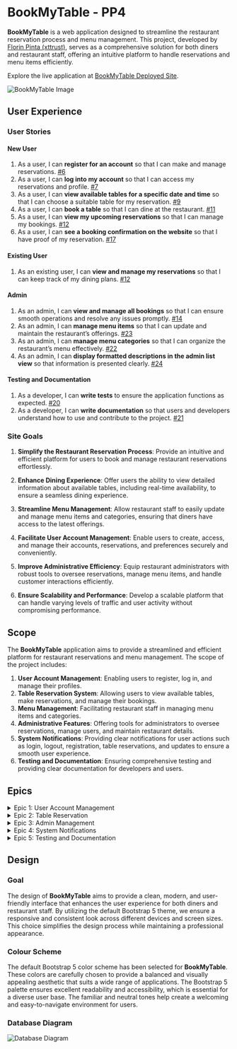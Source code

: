 
# BookMyTable - PP4

**BookMyTable** is a web application designed to streamline the restaurant reservation process and menu management. This project, developed by [Florin Pinta (xttrust)](https://github.com/xttrust), serves as a comprehensive solution for both diners and restaurant staff, offering an intuitive platform to handle reservations and menu items efficiently.

Explore the live application at [BookMyTable Deployed Site](https://bookmytable-8de20a7bca65.herokuapp.com/).

![BookMyTable Image](./docs/images/banner-image.png)

## User Experience

### User Stories

#### New User

1. As a user, I can **register for an account** so that I can make and manage reservations. [#6](https://github.com/xttrust/BookMyTable/issues/6)
2. As a user, I can **log into my account** so that I can access my reservations and profile. [#7](https://github.com/xttrust/BookMyTable/issues/7)
3. As a user, I can **view available tables for a specific date and time** so that I can choose a suitable table for my reservation. [#9](https://github.com/xttrust/BookMyTable/issues/9)
4. As a user, I can **book a table** so that I can dine at the restaurant. [#11](https://github.com/xttrust/BookMyTable/issues/11)
5. As a user, I can **view my upcoming reservations** so that I can manage my bookings. [#12](https://github.com/xttrust/BookMyTable/issues/12)
6. As a user, I can **see a booking confirmation on the website** so that I have proof of my reservation. [#17](https://github.com/xttrust/BookMyTable/issues/17)

#### Existing User

1. As an existing user, I can **view and manage my reservations** so that I can keep track of my dining plans. [#12](https://github.com/xttrust/BookMyTable/issues/12)

#### Admin

1. As an admin, I can **view and manage all bookings** so that I can ensure smooth operations and resolve any issues promptly. [#14](https://github.com/xttrust/BookMyTable/issues/14)
2. As an admin, I can **manage menu items** so that I can update and maintain the restaurant’s offerings. [#23](https://github.com/xttrust/BookMyTable/issues/23)
3. As an admin, I can **manage menu categories** so that I can organize the restaurant’s menu effectively. [#22](https://github.com/xttrust/BookMyTable/issues/22)
5. As an admin, I can **display formatted descriptions in the admin list view** so that information is presented clearly. [#24](https://github.com/xttrust/BookMyTable/issues/24)

#### Testing and Documentation

1. As a developer, I can **write tests** to ensure the application functions as expected. [#20](https://github.com/xttrust/BookMyTable/issues/20)
2. As a developer, I can **write documentation** so that users and developers understand how to use and contribute to the project. [#21](https://github.com/xttrust/BookMyTable/issues/21)

### Site Goals

1. **Simplify the Restaurant Reservation Process**: Provide an intuitive and efficient platform for users to book and manage restaurant reservations effortlessly.
   
2. **Enhance Dining Experience**: Offer users the ability to view detailed information about available tables, including real-time availability, to ensure a seamless dining experience.
   
3. **Streamline Menu Management**: Allow restaurant staff to easily update and manage menu items and categories, ensuring that diners have access to the latest offerings.
   
4. **Facilitate User Account Management**: Enable users to create, access, and manage their accounts, reservations, and preferences securely and conveniently.
   
5. **Improve Administrative Efficiency**: Equip restaurant administrators with robust tools to oversee reservations, manage menu items, and handle customer interactions efficiently.
   
6. **Ensure Scalability and Performance**: Develop a scalable platform that can handle varying levels of traffic and user activity without compromising performance.

## Scope

The **BookMyTable** application aims to provide a streamlined and efficient platform for restaurant reservations and menu management. The scope of the project includes:

1. **User Account Management**: Enabling users to register, log in, and manage their profiles.
2. **Table Reservation System**: Allowing users to view available tables, make reservations, and manage their bookings.
3. **Menu Management**: Facilitating restaurant staff in managing menu items and categories.
4. **Administrative Features**: Offering tools for administrators to oversee reservations, manage users, and maintain restaurant details.
5. **System Notifications**: Providing clear notifications for user actions such as login, logout, registration, table reservations, and updates to ensure a smooth user experience.
6. **Testing and Documentation**: Ensuring comprehensive testing and providing clear documentation for developers and users.

## Epics

<details>
<summary>Epic 1: User Account Management</summary>

- **User Registration**: As a user, I want to register for an account to manage reservations. [#6](https://github.com/xttrust/BookMyTable/issues/6)
- **User Login**: As a user, I want to log into my account to access my reservations. [#7](https://github.com/xttrust/BookMyTable/issues/7)

</details>

<details>
<summary>Epic 2: Table Reservation</summary>

- **View Available Tables**: As a user, I want to view available tables for a specific date and time. [#9](https://github.com/xttrust/BookMyTable/issues/9)
- **Make a Reservation**: As a user, I want to book a table for dining. [#11](https://github.com/xttrust/BookMyTable/issues/11)
- **View My Reservations**: As a user, I want to view and manage my upcoming reservations. [#12](https://github.com/xttrust/BookMyTable/issues/12)

</details>

<details>
<summary>Epic 3: Admin Management</summary>

- **Manage Reservations**: As an admin, I want to view and manage all bookings. [#14](https://github.com/xttrust/BookMyTable/issues/14)
- **Manage Menu Items**: As an admin, I want to manage menu items. [#23](https://github.com/xttrust/BookMyTable/issues/23)
- **Manage Menu Categories**: As an admin, I want to manage menu categories. [#22](https://github.com/xttrust/BookMyTable/issues/22)
- **Display Formatted Descriptions in Admin List View**: As an admin, I want formatted descriptions in the admin list view. [#24](https://github.com/xttrust/BookMyTable/issues/24)

</details>

<details>
<summary>Epic 4: System Notifications</summary>

- **Login Notification**: As a user, I want to receive a notification upon successful login.
- **Logout Notification**: As a user, I want to receive a notification upon successful logout.
- **Registration Notification**: As a user, I want to receive a notification upon successful registration.
- **Reservation Notification**: As a user, I want to receive a notification upon successful table reservation.
- **Update Reservation Notification**: As a user, I want to receive a notification when a reservation is updated.
- **Delete Reservation Notification**: As a user, I want to receive a notification when a reservation is deleted.

</details>

<details>
<summary>Epic 5: Testing and Documentation</summary>

- **Write Tests**: As a developer, I want to write tests to ensure the application functions correctly. [#20](https://github.com/xttrust/BookMyTable/issues/20)
- **Write Documentation**: As a developer, I want to write documentation to help users and future developers. [#21](https://github.com/xttrust/BookMyTable/issues/21)

</details>



## Design

### Goal

The design of **BookMyTable** aims to provide a clean, modern, and user-friendly interface that enhances the user experience for both diners and restaurant staff. By utilizing the default Bootstrap 5 theme, we ensure a responsive and consistent look across different devices and screen sizes. This choice simplifies the design process while maintaining a professional appearance.

### Colour Scheme

The default Bootstrap 5 color scheme has been selected for **BookMyTable**. These colors are carefully chosen to provide a balanced and visually appealing aesthetic that suits a wide range of applications. The Bootstrap 5 palette ensures excellent readability and accessibility, which is essential for a diverse user base. The familiar and neutral tones help create a welcoming and easy-to-navigate environment for users.

### Database Diagram

![Database Diagram](./docs/images/database-diagram.png)

